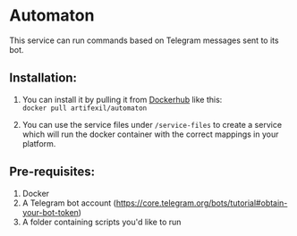 # Automaton

This service can run commands based on Telegram messages sent to its bot.

## Installation:
1. You can install it by pulling it from [Dockerhub](https://hub.docker.com/r/artifexil/automaton) like this: <br />
`docker pull artifexil/automaton`

2. You can use the service files under `/service-files` to create a service which will run the docker container with the correct mappings in your platform.

## Pre-requisites:
1. Docker
2. A Telegram bot account (https://core.telegram.org/bots/tutorial#obtain-your-bot-token)
3. A folder containing scripts you'd like to run